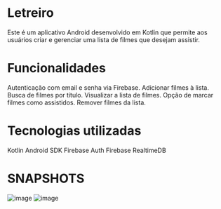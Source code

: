 # Letreiro
 
Este é um aplicativo Android desenvolvido em Kotlin que permite aos usuários criar e gerenciar uma lista de filmes que desejam assistir.

# Funcionalidades
Autenticação com email e senha via Firebase.
Adicionar filmes à lista.
Busca de filmes por título.
Visualizar a lista de filmes.
Opção de marcar filmes como assistidos.
Remover filmes da lista.


# Tecnologias utilizadas
Kotlin
Android SDK
Firebase Auth
Firebase RealtimeDB

# SNAPSHOTS
![image](https://github.com/user-attachments/assets/e2249c6a-e50b-468f-a777-922e5f6e8f9d)
![image](https://github.com/user-attachments/assets/fc2ccc51-1497-4a29-85de-d115ae87e4b0)



